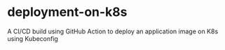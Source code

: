 # deployment-on-k8s
A CI/CD build using GitHub Action to deploy an application image on K8s using Kubeconfig

